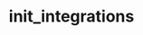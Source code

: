 ---
title: init_integrations
category: action
signature: kt/central_palette/init_integrations
synopsis: Hook into this action to add your palette integrations
arguments:
  -
    name: instance
    type: kt_Central_Palette
    description: The kt_Central_Palette instance

see:
  -
    path: _guides/integration.md
---